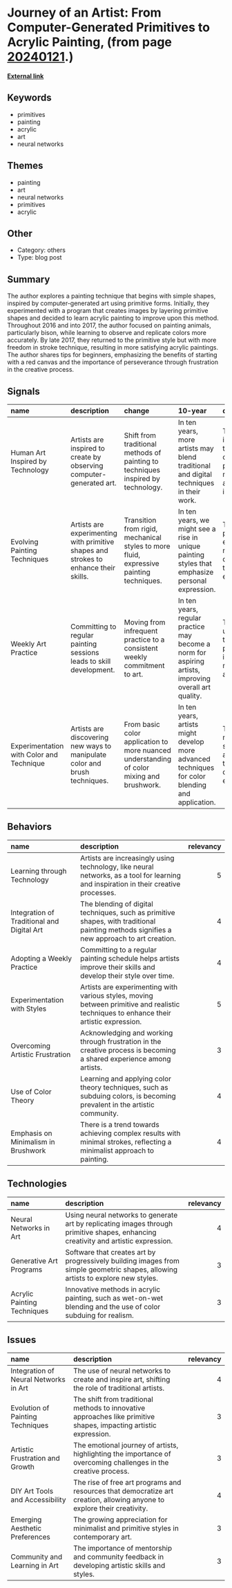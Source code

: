 # __Journey of an Artist: From Computer-Generated Primitives to Acrylic Painting__, (from page [20240121](https://kghosh.substack.com/p/20240121).)

__[External link](https://schollz.com/tinker/primitives/)__



## Keywords

* primitives
* painting
* acrylic
* art
* neural networks

## Themes

* painting
* art
* neural networks
* primitives
* acrylic

## Other

* Category: others
* Type: blog post

## Summary

The author explores a painting technique that begins with simple shapes, inspired by computer-generated art using primitive forms. Initially, they experimented with a program that creates images by layering primitive shapes and decided to learn acrylic painting to improve upon this method. Throughout 2016 and into 2017, the author focused on painting animals, particularly bison, while learning to observe and replicate colors more accurately. By late 2017, they returned to the primitive style but with more freedom in stroke technique, resulting in more satisfying acrylic paintings. The author shares tips for beginners, emphasizing the benefits of starting with a red canvas and the importance of perseverance through frustration in the creative process.

## Signals

| name                                     | description                                                                          | change                                                                                    | 10-year                                                                                               | driving-force                                                                                   |   relevancy |
|:-----------------------------------------|:-------------------------------------------------------------------------------------|:------------------------------------------------------------------------------------------|:------------------------------------------------------------------------------------------------------|:------------------------------------------------------------------------------------------------|------------:|
| Human Art Inspired by Technology         | Artists are inspired to create by observing computer-generated art.                  | Shift from traditional methods of painting to techniques inspired by technology.          | In ten years, more artists may blend traditional and digital techniques in their work.                | The increasing influence of technology on creative processes is motivating artists to innovate. |           4 |
| Evolving Painting Techniques             | Artists are experimenting with primitive shapes and strokes to enhance their skills. | Transition from rigid, mechanical styles to more fluid, expressive painting techniques.   | In ten years, we might see a rise in unique painting styles that emphasize personal expression.       | The desire for personal expression and mastery in art is driving technique evolution.           |           3 |
| Weekly Art Practice                      | Committing to regular painting sessions leads to skill development.                  | Moving from infrequent practice to a consistent weekly commitment to art.                 | In ten years, regular practice may become a norm for aspiring artists, improving overall art quality. | The understanding that consistent practice leads to improvement is motivating artists.          |           5 |
| Experimentation with Color and Technique | Artists are discovering new ways to manipulate color and brush techniques.           | From basic color application to more nuanced understanding of color mixing and brushwork. | In ten years, artists might develop more advanced techniques for color blending and application.      | The pursuit of more sophisticated artistic techniques drives experimentation.                   |           4 |

## Behaviors

| name                                       | description                                                                                                                               |   relevancy |
|:-------------------------------------------|:------------------------------------------------------------------------------------------------------------------------------------------|------------:|
| Learning through Technology                | Artists are increasingly using technology, like neural networks, as a tool for learning and inspiration in their creative processes.      |           5 |
| Integration of Traditional and Digital Art | The blending of digital techniques, such as primitive shapes, with traditional painting methods signifies a new approach to art creation. |           4 |
| Adopting a Weekly Practice                 | Committing to a regular painting schedule helps artists improve their skills and develop their style over time.                           |           4 |
| Experimentation with Styles                | Artists are experimenting with various styles, moving between primitive and realistic techniques to enhance their artistic expression.    |           5 |
| Overcoming Artistic Frustration            | Acknowledging and working through frustration in the creative process is becoming a shared experience among artists.                      |           3 |
| Use of Color Theory                        | Learning and applying color theory techniques, such as subduing colors, is becoming prevalent in the artistic community.                  |           4 |
| Emphasis on Minimalism in Brushwork        | There is a trend towards achieving complex results with minimal strokes, reflecting a minimalist approach to painting.                    |           4 |

## Technologies

| name                        | description                                                                                                                         |   relevancy |
|:----------------------------|:------------------------------------------------------------------------------------------------------------------------------------|------------:|
| Neural Networks in Art      | Using neural networks to generate art by replicating images through primitive shapes, enhancing creativity and artistic expression. |           4 |
| Generative Art Programs     | Software that creates art by progressively building images from simple geometric shapes, allowing artists to explore new styles.    |           3 |
| Acrylic Painting Techniques | Innovative methods in acrylic painting, such as wet-on-wet blending and the use of color subduing for realism.                      |           3 |

## Issues

| name                                  | description                                                                                                             |   relevancy |
|:--------------------------------------|:------------------------------------------------------------------------------------------------------------------------|------------:|
| Integration of Neural Networks in Art | The use of neural networks to create and inspire art, shifting the role of traditional artists.                         |           4 |
| Evolution of Painting Techniques      | The shift from traditional methods to innovative approaches like primitive shapes, impacting artistic expression.       |           3 |
| Artistic Frustration and Growth       | The emotional journey of artists, highlighting the importance of overcoming challenges in the creative process.         |           3 |
| DIY Art Tools and Accessibility       | The rise of free art programs and resources that democratize art creation, allowing anyone to explore their creativity. |           4 |
| Emerging Aesthetic Preferences        | The growing appreciation for minimalist and primitive styles in contemporary art.                                       |           3 |
| Community and Learning in Art         | The importance of mentorship and community feedback in developing artistic skills and styles.                           |           3 |
